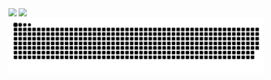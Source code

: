 <div style="display="flex">
  <img height="170em" src="https://github-readme-stats.vercel.app/api?username=Carlos-hcal&show_icons=true&theme=algolia&include_all_commits=true&count_private=true&locale=pt-br&hide=contribs"/>
  <img height="170em" src="https://github-readme-stats.vercel.app/api/top-langs/?username=Carlos-hcal&layout=compact&theme=algolia&locale=pt-br"/>
</div>

<picture>
  <source media="(prefers-color-scheme: dark)" srcset="https://raw.githubusercontent.com/platane/platane/output/github-contribution-grid-snake-dark.svg">
  <source media="(prefers-color-scheme: light)" srcset="https://raw.githubusercontent.com/platane/platane/output/github-contribution-grid-snake.svg">
  <img alt="github contribution grid snake animation" src="https://raw.githubusercontent.com/platane/platane/output/github-contribution-grid-snake.svg">
</picture>
